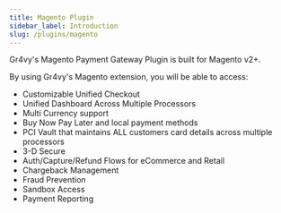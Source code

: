```yaml
---
title: Magento Plugin
sidebar_label: Introduction
slug: /plugins/magento
---
```


Gr4vy's Magento Payment Gateway Plugin is built for Magento v2+.

By using Gr4vy's Magento extension, you will be able to access:

* Customizable Unified Checkout  
* Unified Dashboard Across Multiple Processors
* Multi Currency support 
* Buy Now Pay Later and local payment methods
* PCI Vault that maintains ALL customers card details across multiple processors   
* 3-D Secure 
* Auth/Capture/Refund Flows for eCommerce and Retail
* Chargeback Management
* Fraud Prevention
* Sandbox Access
* Payment Reporting
